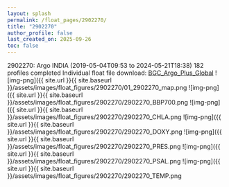 ```yaml
---
layout: splash
permalink: /float_pages/2902270/
title: "2902270"
author_profile: false
last_created_on: 2025-09-26
toc: false
---
```

 
2902270: Argo INDIA (2019-05-04T09:53 to 2024-05-21T18:38)
182 profiles completed
Individual float file download: [BGC_Argo_Plus_Global](https://ftp.soest.hawaii.edu/bgc_argo_plus/Individual_Floats/outliers_removed/2902270_Sprof_processed.nc)
![img-png]({{ site.url }}{{ site.baseurl }}/assets/images/float_figures/2902270/01_2902270_map.png
![img-png]({{ site.url }}{{ site.baseurl }}/assets/images/float_figures/2902270/2902270_BBP700.png
![img-png]({{ site.url }}{{ site.baseurl }}/assets/images/float_figures/2902270/2902270_CHLA.png
![img-png]({{ site.url }}{{ site.baseurl }}/assets/images/float_figures/2902270/2902270_DOXY.png
![img-png]({{ site.url }}{{ site.baseurl }}/assets/images/float_figures/2902270/2902270_PRES.png
![img-png]({{ site.url }}{{ site.baseurl }}/assets/images/float_figures/2902270/2902270_PSAL.png
![img-png]({{ site.url }}{{ site.baseurl }}/assets/images/float_figures/2902270/2902270_TEMP.png

